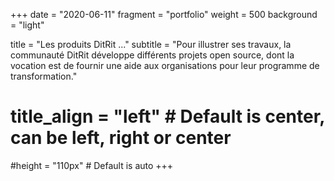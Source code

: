 +++
date = "2020-06-11"
fragment = "portfolio"
weight = 500
background = "light"

title = "Les produits DitRit ..."
subtitle = "Pour illustrer ses travaux, la communauté DitRit développe différents projets open source, dont la vocation est de fournir une aide aux organisations pour leur programme de transformation."

# title_align = "left" # Default is center, can be left, right or center

#height = "110px" # Default is auto
+++
